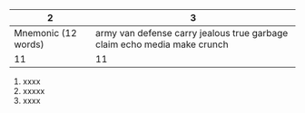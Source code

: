  2| 3
-|-
Mnemonic (12 words)|army van defense carry jealous true garbage claim echo media make crunch
11|11

1. xxxx
2. xxxxx
3. xxxx
